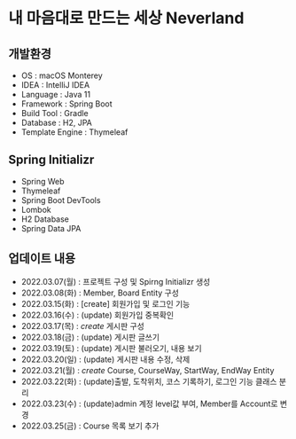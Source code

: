 # 내 마음대로 만드는 세상 Neverland

## 개발환경
- OS : macOS Monterey
- IDEA : IntelliJ IDEA
- Language : Java 11
- Framework : Spring Boot
- Build Tool : Gradle
- Database : H2, JPA
- Template Engine : Thymeleaf

## Spring Initializr
- Spring Web
- Thymeleaf
- Spring Boot DevTools
- Lombok
- H2 Database
- Spring Data JPA

## 업데이트 내용
- 2022.03.07(월) : 프로젝트 구성 및 Spirng Initializr 생성
- 2022.03.08(화) : Member, Board Entity 구성
- 2022.03.15(화) : [create] 회원가입 및 로그인 기능
- 2022.03.16(수) : (update) 회원가입 중복확인
- 2022.03.17(목) : *create* 게시판 구성
- 2022.03.18(금) : (update) 게시판 글쓰기
- 2022.03.19(토) : (update) 게시판 불러오기, 내용 보기
- 2022.03.20(일) : (update) 게시판 내용 수정, 삭제 
- 2022.03.21(월) : *create* Course, CourseWay, StartWay, EndWay Entity
- 2022.03.22(화) : (update)출발, 도착위치, 코스 기록하기, 로그인 기능 클래스 분리
- 2022.03.23(수) : (update)admin 계정 level값 부여, Member를 Account로 변경
- 2022.03.25(금) : Course 목록 보기 추가
